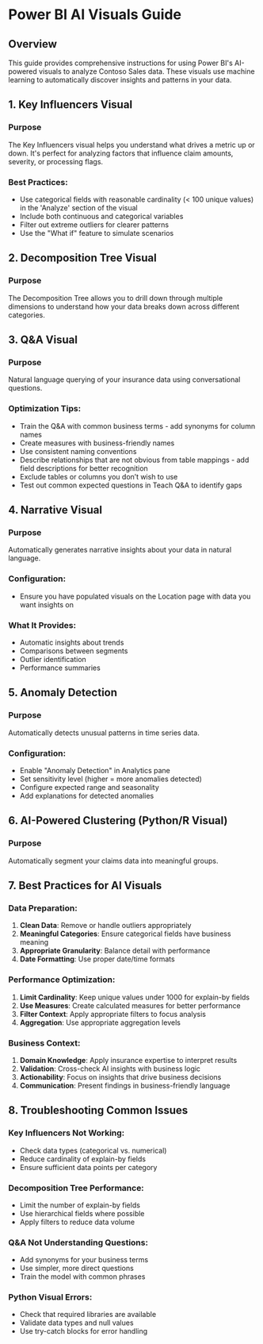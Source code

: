 # Power BI AI Visuals Guide

## Overview

This guide provides comprehensive instructions for using Power BI's AI-powered visuals to analyze Contoso Sales data. These visuals use machine learning to automatically discover insights and patterns in your data.

## 1. Key Influencers Visual

### Purpose
The Key Influencers visual helps you understand what drives a metric up or down. It's perfect for analyzing factors that influence claim amounts, severity, or processing flags.

### Best Practices:
- Use categorical fields with reasonable cardinality (< 100 unique values) in the 'Analyze' section of the visual
- Include both continuous and categorical variables
- Filter out extreme outliers for clearer patterns
- Use the "What if" feature to simulate scenarios

## 2. Decomposition Tree Visual

### Purpose
The Decomposition Tree allows you to drill down through multiple dimensions to understand how your data breaks down across different categories.

## 3. Q&A Visual

### Purpose
Natural language querying of your insurance data using conversational questions.

### Optimization Tips:
- Train the Q&A with common business terms - add synonyms for column names
- Create measures with business-friendly names
- Use consistent naming conventions
- Describe relationships that are not obvious from table mappings - add field descriptions for better recognition
- Exclude tables or columns you don’t wish to use 
- Test out common expected questions in Teach Q&A to identify gaps


## 4. Narrative Visual

### Purpose
Automatically generates narrative insights about your data in natural language.

### Configuration:
- Ensure you have populated visuals on the Location page with data you want insights on

### What It Provides:
- Automatic insights about trends
- Comparisons between segments
- Outlier identification
- Performance summaries

## 5. Anomaly Detection

### Purpose
Automatically detects unusual patterns in time series data.

### Configuration:
- Enable "Anomaly Detection" in Analytics pane
- Set sensitivity level (higher = more anomalies detected)
- Configure expected range and seasonality
- Add explanations for detected anomalies

## 6. AI-Powered Clustering (Python/R Visual)

### Purpose
Automatically segment your claims data into meaningful groups.

## 7. Best Practices for AI Visuals

### Data Preparation:
1. **Clean Data**: Remove or handle outliers appropriately
2. **Meaningful Categories**: Ensure categorical fields have business meaning
3. **Appropriate Granularity**: Balance detail with performance
4. **Date Formatting**: Use proper date/time formats

### Performance Optimization:
1. **Limit Cardinality**: Keep unique values under 1000 for explain-by fields
2. **Use Measures**: Create calculated measures for better performance
3. **Filter Context**: Apply appropriate filters to focus analysis
4. **Aggregation**: Use appropriate aggregation levels

### Business Context:
1. **Domain Knowledge**: Apply insurance expertise to interpret results
2. **Validation**: Cross-check AI insights with business logic
3. **Actionability**: Focus on insights that drive business decisions
4. **Communication**: Present findings in business-friendly language

## 8. Troubleshooting Common Issues

### Key Influencers Not Working:
- Check data types (categorical vs. numerical)
- Reduce cardinality of explain-by fields
- Ensure sufficient data points per category

### Decomposition Tree Performance:
- Limit the number of explain-by fields
- Use hierarchical fields where possible
- Apply filters to reduce data volume

### Q&A Not Understanding Questions:
- Add synonyms for your business terms
- Use simpler, more direct questions
- Train the model with common phrases

### Python Visual Errors:
- Check that required libraries are available
- Validate data types and null values
- Use try-catch blocks for error handling

